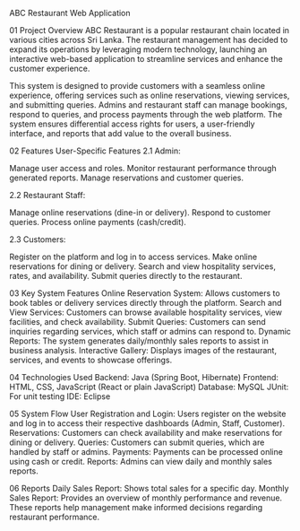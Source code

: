 ABC Restaurant Web Application

01 Project Overview
   ABC Restaurant is a popular restaurant chain located in various cities across Sri Lanka. The restaurant management has decided to expand its operations by leveraging modern technology, launching an interactive web-based application to streamline services and enhance the customer experience.

   This system is designed to provide customers with a seamless online experience, offering services such as online reservations, viewing services, and submitting queries. Admins and restaurant staff can manage bookings, respond to queries, and process payments through the web platform. The system ensures differential access rights for users, a user-friendly interface, and reports that add value to the overall business.

02 Features
   User-Specific Features
   2.1 Admin:

   Manage user access and roles.
   Monitor restaurant performance through generated reports.
   Manage reservations and customer queries.

   2.2 Restaurant Staff:

   Manage online reservations (dine-in or delivery).
   Respond to customer queries.
   Process online payments (cash/credit).

   2.3 Customers:

   Register on the platform and log in to access services.
   Make online reservations for dining or delivery.
   Search and view hospitality services, rates, and availability.
   Submit queries directly to the restaurant.


03 Key System Features
Online Reservation System: Allows customers to book tables or delivery services directly through the platform.
Search and View Services: Customers can browse available hospitality services, view facilities, and check availability.
Submit Queries: Customers can send inquiries regarding services, which staff or admins can respond to.
Dynamic Reports: The system generates daily/monthly sales reports to assist in business analysis.
Interactive Gallery: Displays images of the restaurant, services, and events to showcase offerings.


04 Technologies Used
Backend: Java (Spring Boot, Hibernate)
Frontend: HTML, CSS, JavaScript (React or plain JavaScript)
Database: MySQL
JUnit: For unit testing
IDE: Eclipse


05 System Flow
User Registration and Login: Users register on the website and log in to access their respective dashboards (Admin, Staff, Customer).
Reservations: Customers can check availability and make reservations for dining or delivery.
Queries: Customers can submit queries, which are handled by staff or admins.
Payments: Payments can be processed online using cash or credit.
Reports: Admins can view daily and monthly sales reports.


06 Reports
Daily Sales Report: Shows total sales for a specific day.
Monthly Sales Report: Provides an overview of monthly performance and revenue.
These reports help management make informed decisions regarding restaurant performance.
